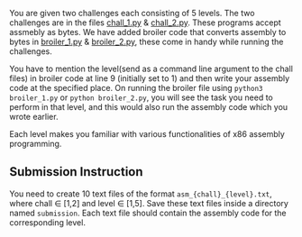 You are given two challenges each consisting of 5 levels.
The two challenges are in the files [chall_1.py](chall_1.py) & [chall_2.py](chall_2.py). These programs accept assmebly as bytes. We have added broiler code that converts assembly to bytes in [broiler_1.py](broiler_1.py) & [broiler_2.py](broiler_2.py), these come in handy while running the challenges.

You have to mention the level(send as a command line argument to the chall files) in broiler code at line 9 (initially set to 1) and then write your assembly code at the specified place.
On running the broiler file using `python3 broiler_1.py` or `python broiler_2.py`, you will see the task you need to perform in that level, and this would also run the assembly code which you wrote earlier.

Each level makes you familiar with various functionalities of x86 assembly programming.

## Submission Instruction
You need to create 10 text files of the format `asm_{chall}_{level}.txt`, where chall ∈ [1,2] and level ∈ [1,5]. Save these text files inside a directory named `submission`. Each text file should contain the assembly code for the corresponding level.
